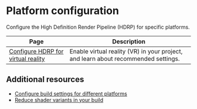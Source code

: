 # Platform configuration

Configure the High Definition Render Pipeline (HDRP) for specific platforms.

|Page|Description|
|-|-|
|[Configure HDRP for virtual reality](configure-hdrp-for-virtual-reality.md)|Enable virtual reality (VR) in your project, and learn about recommended settings.|

## Additional resources

- [Configure build settings for different platforms](configure-build-settings-for-different-platforms.md)
- [Reduce shader variants in your build](reduce-shader-variants.md)
